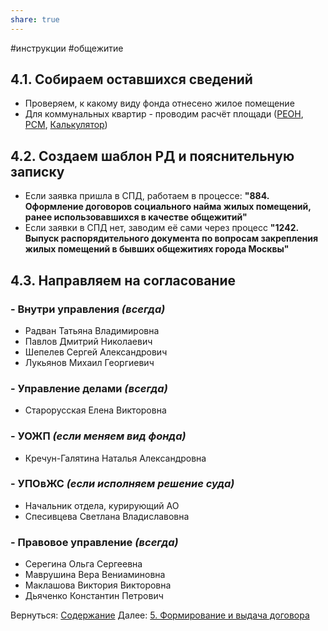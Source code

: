 ```yaml
---
share: true
---
```

#инструкции #общежитие
## 4.1. Собираем оставшихся сведений
- Проверяем, к какому виду фонда отнесено жилое помещение
- Для коммунальных квартир - проводим расчёт площади ([РЕОН](http://reon.mlc.gov), [РСМ](webrsm.mlc.gov:5222), [Калькулятор](https://elornorthwind.github.io/room-area-calculator/))
## 4.2. Создаем шаблон РД и пояснительную записку
- Если заявка пришла в СПД, работаем в процессе: **"884. Оформление договоров социального найма жилых помещений, ранее использовавшихся в качестве общежитий"**
- Если заявки в СПД нет, заводим её сами через процесс **"1242. Выпуск распорядительного документа по вопросам закрепления жилых помещений в бывших общежитиях города Москвы"**
## 4.3. Направляем на согласование
### - Внутри управления ***(всегда)***
* Радван Татьяна Владимировна
* Павлов Дмитрий Николаевич
* Шепелев Сергей Александрович
* Лукьянов Михаил Георгиевич
### - Управление делами ***(всегда)***
* Старорусская Елена Викторовна
### - УОЖП ***(если меняем вид фонда)***
* Кречун-Галятина Наталья Александровна
### - УПОвЖС ***(если исполняем решение суда)***
* Начальник отдела, курирующий АО
* Спесивцева Светлана Владиславовна
### - Правовое управление ***(всегда)***
* Серегина Ольга Сергеевна
* Маврушина Вера Вениаминовна
* Маклашова Виктория Викторовна
* Дьяченко Константин Петрович

Вернуться: [Содержание](Содержание.md)
Далее: [5. Формирование и выдача договора](5.%20Формирование%20и%20выдача%20договора.md)